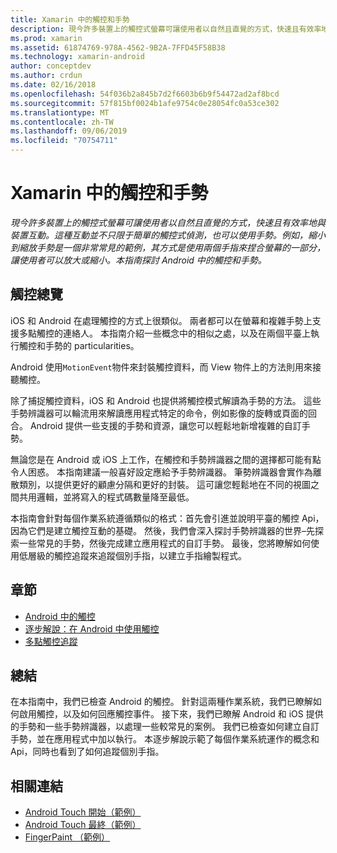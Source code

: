 ```yaml
---
title: Xamarin 中的觸控和手勢
description: 現今許多裝置上的觸控式螢幕可讓使用者以自然且直覺的方式，快速且有效率地與裝置互動。 這種互動並不只限于簡單的觸控式偵測，也可以使用手勢。 例如，縮小到縮放手勢是一個非常常見的範例，其方式是使用兩個手指來捏合螢幕的一部分，讓使用者可以放大或縮小。本指南探討 Android 中的觸控和手勢。
ms.prod: xamarin
ms.assetid: 61874769-978A-4562-9B2A-7FFD45F58B38
ms.technology: xamarin-android
author: conceptdev
ms.author: crdun
ms.date: 02/16/2018
ms.openlocfilehash: 54f036b2a845b7d2f6603b6b9f54472ad2af8bcd
ms.sourcegitcommit: 57f815bf0024b1afe9754c0e28054fc0a53ce302
ms.translationtype: MT
ms.contentlocale: zh-TW
ms.lasthandoff: 09/06/2019
ms.locfileid: "70754711"
---
```

# <a name="touch-and-gestures-in-xamarinandroid"></a>Xamarin 中的觸控和手勢

_現今許多裝置上的觸控式螢幕可讓使用者以自然且直覺的方式，快速且有效率地與裝置互動。這種互動並不只限于簡單的觸控式偵測，也可以使用手勢。例如，縮小到縮放手勢是一個非常常見的範例，其方式是使用兩個手指來捏合螢幕的一部分，讓使用者可以放大或縮小。本指南探討 Android 中的觸控和手勢。_

## <a name="touch-overview"></a>觸控總覽

iOS 和 Android 在處理觸控的方式上很類似。 兩者都可以在螢幕和複雜手勢上支援多點觸控的連絡人。 本指南介紹一些概念中的相似之處，以及在兩個平臺上執行觸控和手勢的 particularities。

Android 使用`MotionEvent`物件來封裝觸控資料，而 View 物件上的方法則用來接聽觸控。

除了捕捉觸控資料，iOS 和 Android 也提供將觸控模式解讀為手勢的方法。 這些手勢辨識器可以輪流用來解讀應用程式特定的命令，例如影像的旋轉或頁面的回合。 Android 提供一些支援的手勢和資源，讓您可以輕鬆地新增複雜的自訂手勢。

無論您是在 Android 或 iOS 上工作，在觸控和手勢辨識器之間的選擇都可能有點令人困惑。 本指南建議一般喜好設定應給予手勢辨識器。 筆勢辨識器會實作為離散類別，以提供更好的顧慮分隔和更好的封裝。 這可讓您輕鬆地在不同的視圖之間共用邏輯，並將寫入的程式碼數量降至最低。

本指南會針對每個作業系統遵循類似的格式：首先會引進並說明平臺的觸控 Api，因為它們是建立觸控互動的基礎。 然後，我們會深入探討手勢辨識器的世界–先探索一些常見的手勢，然後完成建立應用程式的自訂手勢。 最後，您將瞭解如何使用低層級的觸控追蹤來追蹤個別手指，以建立手指繪製程式。

## <a name="sections"></a>章節

- [Android 中的觸控](~/android/app-fundamentals/touch/android-touch-walkthrough.md)
- [逐步解說：在 Android 中使用觸控](~/android/app-fundamentals/touch/android-touch-walkthrough.md)
- [多點觸控追蹤](touch-tracking.md)

## <a name="summary"></a>總結

在本指南中，我們已檢查 Android 的觸控。 針對這兩種作業系統，我們已瞭解如何啟用觸控，以及如何回應觸控事件。 接下來，我們已瞭解 Android 和 iOS 提供的手勢和一些手勢辨識器，以處理一些較常見的案例。 我們已檢查如何建立自訂手勢，並在應用程式中加以執行。 本逐步解說示範了每個作業系統運作的概念和 Api，同時也看到了如何追蹤個別手指。

## <a name="related-links"></a>相關連結

- [Android Touch 開始（範例）](https://docs.microsoft.com/samples/xamarin/monodroid-samples/applicationfundamentals-touch-start)
- [Android Touch 最終（範例）](https://docs.microsoft.com/samples/xamarin/monodroid-samples/applicationfundamentals-touch-final)
- [FingerPaint （範例）](https://docs.microsoft.com/samples/xamarin/monodroid-samples/applicationfundamentals-fingerpaint)
